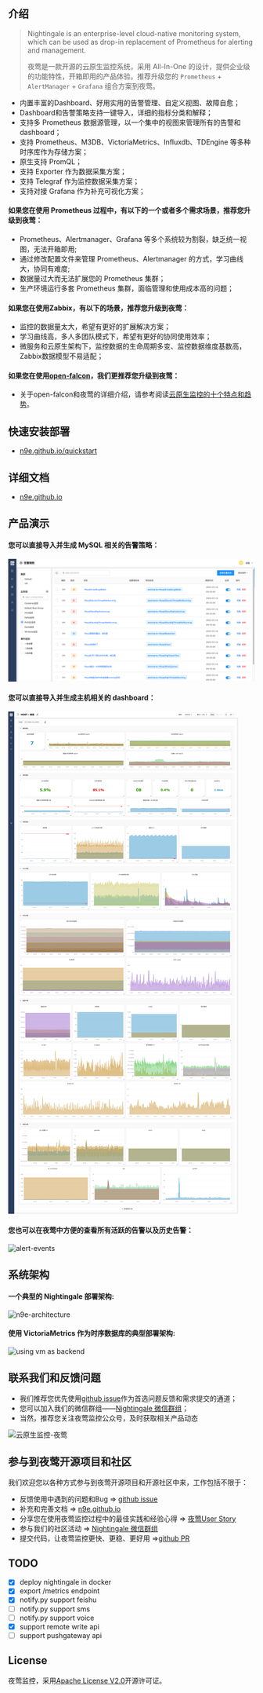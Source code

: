 ## 介绍

> Nightingale is an enterprise-level cloud-native monitoring system, which can be used as drop-in replacement of Prometheus for alerting and management.
>
>夜莺是一款开源的云原生监控系统，采用 All-In-One 的设计，提供企业级的功能特性，开箱即用的产品体验。推荐升级您的 `Prometheus` + `AlertManager` + `Grafana` 组合方案到夜莺。

- 内置丰富的Dashboard、好用实用的告警管理、自定义视图、故障自愈；
- Dashboard和告警策略支持一键导入，详细的指标分类和解释；
- 支持多 Prometheus 数据源管理，以一个集中的视图来管理所有的告警和dashboard；
- 支持 Prometheus、M3DB、VictoriaMetrics、Influxdb、TDEngine 等多种时序库作为存储方案；
- 原生支持 PromQL；
- 支持 Exporter 作为数据采集方案；
- 支持 Telegraf 作为监控数据采集方案；
- 支持对接 Grafana 作为补充可视化方案；


#### 如果您在使用 Prometheus 过程中，有以下的一个或者多个需求场景，推荐您升级到夜莺：

- Prometheus、Alertmanager、Grafana 等多个系统较为割裂，缺乏统一视图，无法开箱即用;
- 通过修改配置文件来管理 Prometheus、Alertmanager 的方式，学习曲线大，协同有难度;
- 数据量过大而无法扩展您的 Prometheus 集群；
- 生产环境运行多套 Prometheus 集群，面临管理和使用成本高的问题；

#### 如果您在使用Zabbix，有以下的场景，推荐您升级到夜莺：

- 监控的数据量太大，希望有更好的扩展解决方案；
- 学习曲线高，多人多团队模式下，希望有更好的协同使用效率；
- 微服务和云原生架构下，监控数据的生命周期多变、监控数据维度基数高，Zabbix数据模型不易适配；


#### 如果您在使用[open-falcon](https://github.com/open-falcon/falcon-plus)，我们更推荐您升级到夜莺：
- 关于open-falcon和夜莺的详细介绍，请参考阅读[云原生监控的十个特点和趋势](https://mp.weixin.qq.com/s?__biz=MzkzNjI5OTM5Nw==&mid=2247483738&idx=1&sn=e8bdbb974a2cd003c1abcc2b5405dd18&chksm=c2a19fb0f5d616a63185cd79277a79a6b80118ef2185890d0683d2bb20451bd9303c78d083c5#rd)。

## 快速安装部署
- [n9e.github.io/quickstart](https://n9e.github.io/quickstart/)

## 详细文档
- [n9e.github.io](https://n9e.github.io/)

## 产品演示
#### 您可以直接导入并生成 MySQL 相关的告警策略：
![mysql-alerts](doc/img/mysql-alerts.png)

#### 您可以直接导入并生成主机相关的 dashboard：
![node-dashboard](doc/img/n9e-node-dashboard.png)

#### 您也可以在夜莺中方便的查看所有活跃的告警以及历史告警：
![alert-events](https://n9e.github.io/intro/alert-events.png)

## 系统架构
#### 一个典型的 Nightingale 部署架构:
![n9e-architecture](https://n9e.github.io/intro/arch-system.png)

#### 使用 VictoriaMetrics 作为时序数据库的典型部署架构:
![using vm as backend](https://n9e.github.io/fc-monitoring-vm.png)


## 联系我们和反馈问题
- 我们推荐您优先使用[github issue](https://github.com/didi/nightingale/issues)作为首选问题反馈和需求提交的通道；
- 您可以加入我们的微信群组——[Nightingale 微信群组](https://s3-gz01.didistatic.com/n9e-pub/image/n9e-wx.png)；
- 当然，推荐您关注夜莺监控公众号，及时获取相关产品动态 

![云原生监控-夜莺](https://n9e.github.io/cloudmon.png)


## 参与到夜莺开源项目和社区
我们欢迎您以各种方式参与到夜莺开源项目和开源社区中来，工作包括不限于：
- 反馈使用中遇到的问题和Bug => [github issue](https://github.com/didi/nightingale/issues)
- 补充和完善文档 => [n9e.github.io](https://n9e.github.io/)
- 分享您在使用夜莺监控过程中的最佳实践和经验心得 => [夜莺User Story](https://github.com/didi/nightingale/issues/897)
- 参与我们的社区活动 => [Nightingale 微信群组](https://s3-gz01.didistatic.com/n9e-pub/image/n9e-wx.png)
- 提交代码，让夜莺监控更快、更稳、更好用 =>[github PR](https://github.com/didi/nightingale/pulls)

## TODO
- [x] deploy nightingale in docker
- [x] export /metrics endpoint
- [x] notify.py support feishu
- [ ] notify.py support sms
- [ ] notify.py support voice
- [x] support remote write api
- [ ] support pushgateway api

## License
夜莺监控，采用[Apache License V2.0](https://github.com/didi/nightingale/blob/main/LICENSE)开源许可证。